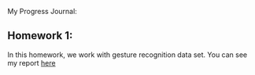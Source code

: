 My Progress Journal:

## Homework 1:

In this homework, we work with gesture recognition data set. You can see my report [here](Files/HW1/IE48B_HW1.html)
